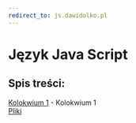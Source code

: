 ```yaml
---
redirect_to: js.dawidolko.pl
---
```



# Język Java Script

## Spis treści:
[Kolokwium 1](exam1/README.md) - Kolokwium 1\
[Pliki](https://github.com/dawidolko/Programming-Cpp/tree/main/KOLOKWIUM)

